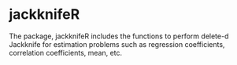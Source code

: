 
# jackknifeR

<!-- badges: start -->
<!-- badges: end -->

The package, jackknifeR includes the functions to perform delete-d Jackknife for 
estimation problems such as regression coefficients, correlation coefficients, mean, etc.




